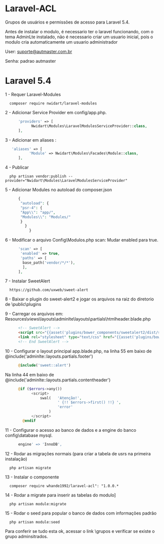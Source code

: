# Laravel-ACL
Grupos de usuários e permissões de acesso para Laravel 5.4.

Antes de instalar o modulo, é necessario ter o laravel funcionando, com o tema AdminLte instalado, não é necessario criar um usuario inicial, pois o modulo cria automaticamente um usuario administrador

User: suporte@autmaster.com.br

Senha: padrao autmaster



# Laravel 5.4

1 - Requer Laravel-Modules

      composer require nwidart/laravel-modules
      
2 - Adicionar Service Provider em config/app.php.
      
```php
      'providers' => [
            Nwidart\Modules\LaravelModulesServiceProvider::class,
      ],
```

3 - Adicionar em aliases :

```php
   'aliases' => [
           'Module' => Nwidart\Modules\Facades\Module::class,
      ],
```

       
4 - Publicar        
       
      php artisan vendor:publish --provider="Nwidart\Modules\LaravelModulesServiceProvider"
       
       
5 - Adicionar Modules no autoload do composer.json

```php      
      {
       "autoload": {
       "psr-4": {
       "App\\": "app/",
       "Modules\\": "Modules/"
       }
         }      
           }
```
                     
6 -  Modificar o arquivo Config\Modulos.php  scan: 
Mudar enabled para true.

```php
      'scan' => [
       'enabled' => true,
       'paths' => [
        base_path('vendor/*/*'),
        ],
      ],
```
    

7 - Instalar SweetAlert 

      https://github.com/uxweb/sweet-alert

8 - Baixar o plugin do sweet-alert2 e jogar os arquivos na raiz do diretorio de \public\plugins

9 - Carregar os arquivos em: Resources\views\layouts\adminlte\layouts\partials\htmlheader.blade.php

```html
      <!-- SweetAlert -->
      <script src="{{asset('plugins/bower_components/sweetalert2/dist/sweetalert2.min.js')}} "></script>
      <link rel="stylesheet" type="text/css" href="{{asset('plugins/bower_components/sweetalert2/dist/sweetalert2.css')}} ">
      <!-- End SweetAlert -->
```
    
10 - Configurar o layout principal app.blade.php, na linha 55 em baixo de @include('adminlte::layouts.partials.footer')

```php
      @include('sweet::alert')
```
 
 Na linha 44 em baixo de  @include('adminlte::layouts.partials.contentheader')

```php
      @if ($errors->any())
            <script>
                swal(   'Atenção!',
                        ' {!! $errors->first() !!} ',
                        'error'
                    )
            </script>
        @endif
```

11 - Configurar o acesso ao banco de dados e a engine do banco config\database mysql. 

```php
      engine' => 'InnoDB',
```

12 - Rodar as migrações normais (para criar a tabela de usrs na primeira instalação)

      php artisan migrate

13 - Instalar o componente  

      composer require whande1992/laravel-acl": "1.0.0.*
  
 14 - Rodar a migrate para inserir as tabelas do modulo]
      
      php artisan module:migrate
      
15 - Rodar o seed para popular o banco de dados com informações padrão    
      
      php artisan module:seed
      
      
 Para conferir se tudo esta ok, acessar o link \grupos e verificar se existe o grupo adminsitrados.


